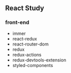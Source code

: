## React Study

### front-end

- immer
- react-redux
- react-router-dom
- redux
- redux-actions
- redux-devtools-extension
- styled-components
